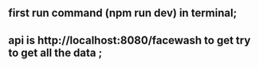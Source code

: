 ## first run command (npm run dev) in terminal;
## api is http://localhost:8080/facewash  to get try to get all the data ;